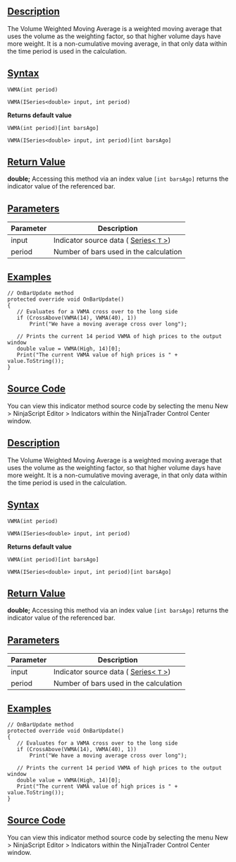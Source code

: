 ## [Description](https://developer.ninjatrader.com/docs/desktop/moving_average_volume_weighted_vwma\#description)

The Volume Weighted Moving Average is a weighted moving average that uses the volume as the weighting factor, so that higher volume days have more weight. It is a non-cumulative moving average, in that only data within the time period is used in the calculation.

## [Syntax](https://developer.ninjatrader.com/docs/desktop/moving_average_volume_weighted_vwma\#syntax)

`VWMA(int period)`

`VWMA(ISeries<double> input, int period)`

**Returns default value**

`VWMA(int period)[int barsAgo]`

`VWMA(ISeries<double> input, int period)[int barsAgo]`

## [Return Value](https://developer.ninjatrader.com/docs/desktop/moving_average_volume_weighted_vwma\#return-value)

**double;** Accessing this method via an index value `[int barsAgo]` returns the indicator value of the referenced bar.

## [Parameters](https://developer.ninjatrader.com/docs/desktop/moving_average_volume_weighted_vwma\#parameters)

| Parameter | Description |
| --- | --- |
| input | Indicator source data ( [Series< `T` >](https://developer.ninjatrader.com/docs/desktop/seriest)) |
| period | Number of bars used in the calculation |

## [Examples](https://developer.ninjatrader.com/docs/desktop/moving_average_volume_weighted_vwma\#examples)

```jsx-150469391 csharp
// OnBarUpdate method
protected override void OnBarUpdate()
{
   // Evaluates for a VWMA cross over to the long side
   if (CrossAbove(VWMA(14), VWMA(40), 1))
       Print("We have a moving average cross over long");

   // Prints the current 14 period VWMA of high prices to the output window
   double value = VWMA(High, 14)[0];
   Print("The current VWMA value of high prices is " + value.ToString());
}

```

## [Source Code](https://developer.ninjatrader.com/docs/desktop/moving_average_volume_weighted_vwma\#source-code)

You can view this indicator method source code by selecting the menu New > NinjaScript Editor > Indicators within the NinjaTrader Control Center window.

## [Description](https://developer.ninjatrader.com/docs/desktop/moving_average_volume_weighted_vwma\#description)

The Volume Weighted Moving Average is a weighted moving average that uses the volume as the weighting factor, so that higher volume days have more weight. It is a non-cumulative moving average, in that only data within the time period is used in the calculation.

## [Syntax](https://developer.ninjatrader.com/docs/desktop/moving_average_volume_weighted_vwma\#syntax)

`VWMA(int period)`

`VWMA(ISeries<double> input, int period)`

**Returns default value**

`VWMA(int period)[int barsAgo]`

`VWMA(ISeries<double> input, int period)[int barsAgo]`

## [Return Value](https://developer.ninjatrader.com/docs/desktop/moving_average_volume_weighted_vwma\#return-value)

**double;** Accessing this method via an index value `[int barsAgo]` returns the indicator value of the referenced bar.

## [Parameters](https://developer.ninjatrader.com/docs/desktop/moving_average_volume_weighted_vwma\#parameters)

| Parameter | Description |
| --- | --- |
| input | Indicator source data ( [Series< `T` >](https://developer.ninjatrader.com/docs/desktop/seriest)) |
| period | Number of bars used in the calculation |

## [Examples](https://developer.ninjatrader.com/docs/desktop/moving_average_volume_weighted_vwma\#examples)

```jsx-150469391 csharp
// OnBarUpdate method
protected override void OnBarUpdate()
{
   // Evaluates for a VWMA cross over to the long side
   if (CrossAbove(VWMA(14), VWMA(40), 1))
       Print("We have a moving average cross over long");

   // Prints the current 14 period VWMA of high prices to the output window
   double value = VWMA(High, 14)[0];
   Print("The current VWMA value of high prices is " + value.ToString());
}

```

## [Source Code](https://developer.ninjatrader.com/docs/desktop/moving_average_volume_weighted_vwma\#source-code)

You can view this indicator method source code by selecting the menu New > NinjaScript Editor > Indicators within the NinjaTrader Control Center window.